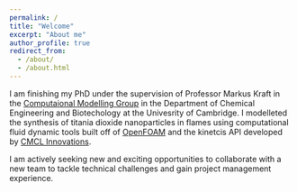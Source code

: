 ```yaml
---
permalink: /
title: "Welcome"
excerpt: "About me"
author_profile: true
redirect_from: 
  - /about/
  - /about.html
---
```


I am finishing my PhD under the supervision of Professor Markus Kraft in the [Computaional Modelling Group](www.como.ceb.cam.ac.uk) in the Department of Chemical Engineering and Biotechology at the Univesrity of Cambridge. 
I modelleted the synthesis of titania dioxide nanoparticles in flames using computational fluid dynamic tools built off of [OpenFOAM](www.openfoam.org) and the kinetcis API developed by [CMCL Innovations](www.cmclinnovations.com).  

I am actively seeking new and exciting opportunities to collaborate with a new team to tackle technical challenges and gain project management experience. 